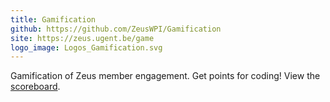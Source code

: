 ```yaml
---
title: Gamification
github: https://github.com/ZeusWPI/Gamification
site: https://zeus.ugent.be/game
logo_image: Logos_Gamification.svg
---
```

Gamification of Zeus member engagement. Get points for coding! View the [scoreboard](https://zeus.ugent.be/game).
